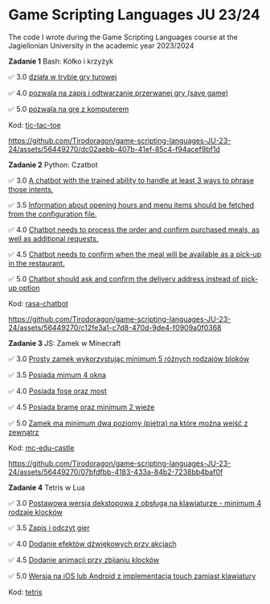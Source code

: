 # Game Scripting Languages JU 23/24
The code I wrote during the Game Scripting Languages course at the Jagiellonian University in the academic year 2023/2024

**Zadanie 1** Bash: Kółko i krzyżyk

:white_check_mark: 3.0 [działa w trybie gry turowej](https://github.com/Tirodoragon/game-scripting-languages-JU-23-24/commit/63e39e3e165c576c74a5745a937677a31e2a17c3)

:white_check_mark: 4.0 [pozwala na zapis i odtwarzanie przerwanej gry (save game)](https://github.com/Tirodoragon/game-scripting-languages-JU-23-24/commit/4ede378d3af75641d107a63e9546de34e37b888d)

:white_check_mark: 5.0 [pozwala na grę z komputerem](https://github.com/Tirodoragon/game-scripting-languages-JU-23-24/commit/2897976e6b39562a2913344416c1c775434a28d5)

Kod: [tic-tac-toe](https://github.com/Tirodoragon/game-scripting-languages-JU-23-24/tree/main/tic-tac-toe)

https://github.com/Tirodoragon/game-scripting-languages-JU-23-24/assets/56449270/dc02aebb-407b-41ef-85c4-f94acef9bf1d

**Zadanie 2** Python: Czatbot

:white_check_mark: 3.0 [A chatbot with the trained ability to handle at least 3 ways to phrase those intents.](https://github.com/Tirodoragon/game-scripting-languages-JU-23-24/commit/bbf1e62966cb762876cec5e771d786342c5b7aeb)

:white_check_mark: 3.5 [Information about opening hours and menu items should be fetched from the configuration file.](https://github.com/Tirodoragon/game-scripting-languages-JU-23-24/commit/6084d328b9285e0906d3a8860e88571964cbaf40)

:white_check_mark: 4.0 [Chatbot needs to process the order and confirm purchased meals, as well as additional requests.](https://github.com/Tirodoragon/game-scripting-languages-JU-23-24/commit/f3d9823412a9b5f7eec22996a96701beed61c6eb)

:white_check_mark: 4.5 [Chatbot needs to confirm when the meal will be available as a pick-up in the restaurant.](https://github.com/Tirodoragon/game-scripting-languages-JU-23-24/commit/6a660203b578633668a2a0cbb0fca439dac3de50)

:white_check_mark: 5.0 [Chatbot should ask and confirm the delivery address instead of pick-up option](https://github.com/Tirodoragon/game-scripting-languages-JU-23-24/commit/840c015b3fb81c25d913ac1bb0123d7db5ef7f0f)

Kod: [rasa-chatbot](https://github.com/Tirodoragon/game-scripting-languages-JU-23-24/tree/main/rasa-chatbot)

https://github.com/Tirodoragon/game-scripting-languages-JU-23-24/assets/56449270/c12fe3a1-c7d8-470d-9de4-f0909a0f0368

**Zadanie 3** JS: Zamek w Minecraft

:white_check_mark: 3.0 [Prosty zamek wykorzystując minimum 5 różnych rodzajów bloków](https://github.com/Tirodoragon/game-scripting-languages-JU-23-24/commit/e914187562901dd7d6ce3bc68129565abf58b743)

:white_check_mark: 3.5 [Posiada mimum 4 okna](https://github.com/Tirodoragon/game-scripting-languages-JU-23-24/commit/ae91d8291f6e890fe7662bf7eca9fc573b50f04b)

:white_check_mark: 4.0 [Posiada fosę oraz most](https://github.com/Tirodoragon/game-scripting-languages-JU-23-24/commit/d081127e0bb350c2fc39539f252688bf7db67915)

:white_check_mark: 4.5 [Posiada bramę oraz minimum 2 wieże](https://github.com/Tirodoragon/game-scripting-languages-JU-23-24/commit/3037e4ca6c25fd8f4bb4c7a61e4798b315b22f3b)

:white_check_mark: 5.0 [Zamek ma minimum dwa poziomy (piętra) na które można wejść z zewnątrz](https://github.com/Tirodoragon/game-scripting-languages-JU-23-24/commit/bbe5bfa37609f2392f3d3e14a24146d91aace594)

Kod: [mc-edu-castle](https://github.com/Tirodoragon/game-scripting-languages-JU-23-24/tree/main/mc-edu-castle)

https://github.com/Tirodoragon/game-scripting-languages-JU-23-24/assets/56449270/07bfdfbb-4183-433a-84b2-7238bb4baf0f

**Zadanie 4** Tetris w Lua

:white_check_mark: 3.0 [Postawowa wersja dekstopowa z obsługą na klawiaturze - minimum 4 rodzaje klocków](https://github.com/Tirodoragon/game-scripting-languages-JU-23-24/commit/89663f9883a5855573935fb1d4ef030372b2ee5f)

:white_check_mark: 3.5 [Zapis i odczyt gier](https://github.com/Tirodoragon/game-scripting-languages-JU-23-24/commit/c8a0a221cf88a8de03c197fa54c53f43da8a106f)

:white_check_mark: 4.0 [Dodanie efektów dźwiękowych przy akcjach](https://github.com/Tirodoragon/game-scripting-languages-JU-23-24/commit/d21fb390c75e0e1195ac55cf0a2a6090a9fcae8f)

:white_check_mark: 4.5 [Dodanie animacji przy zbijaniu klocków](https://github.com/Tirodoragon/game-scripting-languages-JU-23-24/commit/67814e44fb065498a04655e2686457b14ed984fd)

:white_check_mark: 5.0 [Wersja na iOS lub Android z implementacją touch zamiast klawiatury](https://github.com/Tirodoragon/game-scripting-languages-JU-23-24/commit/f66dd56d53172f6f95a0955c6ff0dff927cd1326)

Kod: [tetris](https://github.com/Tirodoragon/game-scripting-languages-JU-23-24/tree/main/tetris)